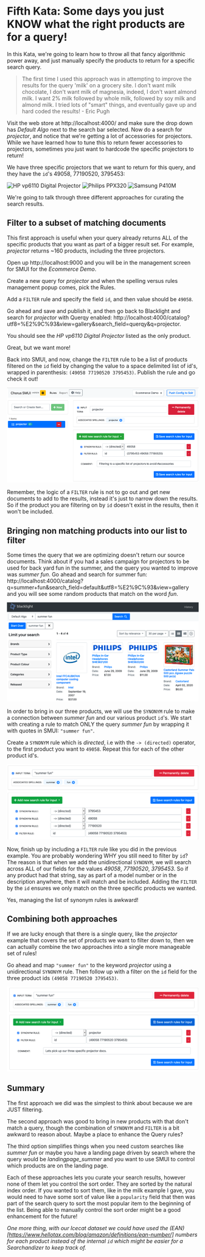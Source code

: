 # Fifth Kata: Some days you just KNOW what the right products are for a query!

In this Kata, we're going to learn how to throw all that fancy algorithmic power away, and just manually specify the products to return for a specific search query.    

> The first time I used this approach was in attempting to improve the results for the query 'milk' on a grocery site.   I don't want milk chocolate, I don't want milk of magnesia, indeed, I don't want almond milk.    I want 2% milk followed by whole milk, followed by soy milk and almond milk.   I tried lots of "smart" things, and eventually gave up and hard coded the results!   - Eric Pugh

Visit the web store at http://localhost:4000/ and make sure the drop down has _Default Algo_ next to the search bar selected.   Now do a search for _projector_, and notice that we're getting a lot of accessories for projectors.   While we have learned how to tune this to return fewer accessories to projectors, sometimes you just want to hardcode the specific projectors to return!

We have three specific projectors that we want to return for this query, and they have the `id`'s 49058, 77190520, 3795453:

![HP vp6110 Digital Projector](http://images.icecat.biz/img/gallery_mediums/49058_7366366110.jpg)
![Philips PPX320](http://images.icecat.biz/img/gallery_mediums/77190520_9591890324.jpg)
![Samsung P410M](http://images.icecat.biz/img/gallery_mediums/img_3795453_medium_1481101429_6334_23568.jpg)

We're going to talk through three different approaches for curating the search results.

## Filter to a subset of matching documents

This first approach is useful when your query already returns ALL of the specific products that you want as part of a bigger result set.  For example, _projector_ returns ~160 products, including the three projectors.

Open up http://localhost:9000 and you will be in the management screen for SMUI for the _Ecommerce Demo_.

Create a new query for _projector_ and when the spelling versus rules management popup comes, pick the Rules.

Add a `FILTER` rule and specify the field `id`, and then value should be `49058`.

Go ahead and save and publish it, and then go back to Blacklight and search for _projector_ with Querqy enabled: http://localhost:4000/catalog?utf8=%E2%9C%93&view=gallery&search_field=querqy&q=projector.

You should see the _HP vp6110 Digital Projector_ listed as the only product.   

Great, but we want more!

Back into SMUI, and now, change the `FILTER` rule to be a list of products filtered on the `id` field by changing the value to a space delimited list of id's, wrapped in parenthesis:  `(49058 77190520 3795453)`.   Publish the rule and go check it out!

![SMUI Screenshot](005_smui_screenshot.png)

Remember, the logic of a `FILTER` rule is not to go out and get new documents to add to the results, instead it's just to narrow down the results.  So if the product you are filtering on by `id` doesn't exist in the results, then it won't be included.   

## Bringing non matching products into our list to filter

Some times the query that we are optimizing doesn't return our source documents.  Think about if you had a sales campaign for projectors to be used for back yard fun in the summer, and the query you wanted to improve was _summer fun_.   Go ahead and search for summer fun: http://localhost:4000/catalog?q=summer+fun&search_field=default&utf8=%E2%9C%93&view=gallery and you will see some random products that match on the word _fun_.   

![SMUI Screenshot](005_summer_fun_unimproved.png)

In order to bring in our three products, we will use the `SYNONYM` rule to make a connection between _summer fun_ and our various product `id`'s.   We start with creating a rule to match ONLY the query _summer fun_ by wrapping it with quotes in SMUI: `"summer fun"`.

Create a `SYNONYM` rule which is _directed_, i.e with the `-> (directed)` operator, to the first product you want to `49058`.  Repeat this for each of the other product id's.

![SMUI Screenshot](005_summer_fun_filter.png)

Now, finish up by including a `FILTER` rule like you did in the previous example.   You are probably wondering WHY you still need to filter by `id`?   The reason is that when we add the unidirectional `SYNONYM`, we will search across ALL of our fields for the values _49058_, _77190520_, _3795453_.   So if any product had that string, say as part of a model number or in the description anywhere, then it will match and be included.   Adding the `FILTER` by the `id` ensures we only match on the three specific products we wanted.

Yes, managing the list of synonym rules is awkward!

## Combining both approaches

If we are lucky enough that there is a single query, like the _projector_ example that covers the set of products we want to filter down to, then we can actually combine the two approaches into a single more manageable set of rules!

Go ahead and map `"summer fun"` to the keyword _projector_ using a unidirectional `SYNONYM` rule.  Then follow up with a filter on the `id` field for the three product ids `(49058 77190520 3795453)`.  

![SMUI Screenshot](005_summer_fun_two_approaches.png)


## Summary

The first approach we did was the simplest to think about because we are JUST filtering.

The second approach was good to bring in new products with that don't match a query, though the combination of `SYNONYM` and `FILTER` is a bit awkward to reason about.  Maybe a place to enhance the Query rules?

The third option simplifies things when you need custom searches like _summer fun_ or maybe you have a landing page driven by search where the query would be _landingpage_summer_ and you want to use SMUI to control which products are on the landing page.

Each of these approaches lets you curate your search results, however none of them let you control the sort order.   They are sorted by the natural index order.   If you wanted to sort them, like in the milk example I gave, you would need to have some sort of value like a `popularity` field that then was part of the search query to sort the most popular item to the beginning of the list.   Being able to manually control the sort order might be a good enhancement for the future!


_One more thing, with our Icecat dataset we could have used the (EAN)[https://www.hellotax.com/blog/amazon/definitions/ean-number/] numbers for each product instead of the internal `id` which might be easier for a Searchandizer to keep track of._
